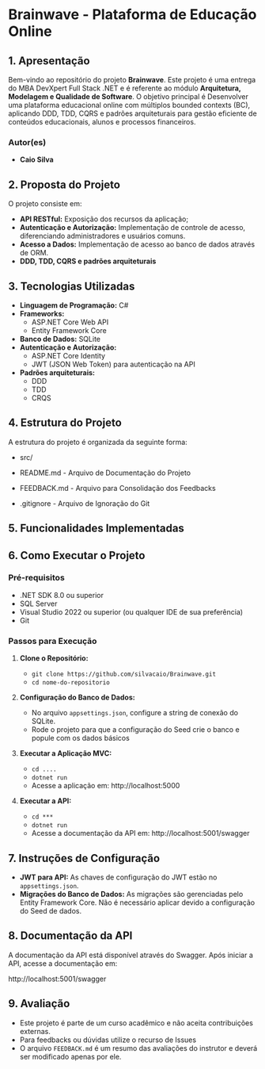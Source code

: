 # **Brainwave - Plataforma de Educação Online**

## **1. Apresentação**

Bem-vindo ao repositório do projeto **Brainwave**. Este projeto é uma entrega do MBA DevXpert Full Stack .NET e é referente ao módulo **Arquitetura, Modelagem e Qualidade de Software**.
O objetivo principal é Desenvolver uma plataforma educacional online com múltiplos bounded contexts (BC), aplicando DDD, TDD, CQRS e padrões arquiteturais para gestão eficiente de conteúdos educacionais, alunos e processos financeiros.

### **Autor(es)**
- **Caio Silva**

## **2. Proposta do Projeto**

O projeto consiste em:

- **API RESTful:** Exposição dos recursos da aplicação;
- **Autenticação e Autorização:** Implementação de controle de acesso, diferenciando administradores e usuários comuns.
- **Acesso a Dados:** Implementação de acesso ao banco de dados através de ORM.
- **DDD, TDD, CQRS e padrões arquiteturais** 

## **3. Tecnologias Utilizadas**

- **Linguagem de Programação:** C#
- **Frameworks:**
  - ASP.NET Core Web API
  - Entity Framework Core
- **Banco de Dados:** SQLite
- **Autenticação e Autorização:**
  - ASP.NET Core Identity
  - JWT (JSON Web Token) para autenticação na API
- **Padrões arquiteturais:**
  - DDD
  - TDD
  - CRQS


## **4. Estrutura do Projeto**

A estrutura do projeto é organizada da seguinte forma:

- src/

- README.md - Arquivo de Documentação do Projeto
- FEEDBACK.md - Arquivo para Consolidação dos Feedbacks
- .gitignore - Arquivo de Ignoração do Git

## **5. Funcionalidades Implementadas**


## **6. Como Executar o Projeto**

### **Pré-requisitos**

- .NET SDK 8.0 ou superior
- SQL Server
- Visual Studio 2022 ou superior (ou qualquer IDE de sua preferência)
- Git

### **Passos para Execução**

1. **Clone o Repositório:**
   - `git clone https://github.com/silvacaio/Brainwave.git`
   - `cd nome-do-repositorio`

2. **Configuração do Banco de Dados:**
   - No arquivo `appsettings.json`, configure a string de conexão do SQLite.
   - Rode o projeto para que a configuração do Seed crie o banco e popule com os dados básicos

3. **Executar a Aplicação MVC:**
   - `cd ....`
   - `dotnet run`
   - Acesse a aplicação em: http://localhost:5000

4. **Executar a API:**
   - `cd ***`
   - `dotnet run`
   - Acesse a documentação da API em: http://localhost:5001/swagger

## **7. Instruções de Configuração**

- **JWT para API:** As chaves de configuração do JWT estão no `appsettings.json`.
- **Migrações do Banco de Dados:** As migrações são gerenciadas pelo Entity Framework Core. Não é necessário aplicar devido a configuração do Seed de dados.

## **8. Documentação da API**

A documentação da API está disponível através do Swagger. Após iniciar a API, acesse a documentação em:

http://localhost:5001/swagger

## **9. Avaliação**

- Este projeto é parte de um curso acadêmico e não aceita contribuições externas. 
- Para feedbacks ou dúvidas utilize o recurso de Issues
- O arquivo `FEEDBACK.md` é um resumo das avaliações do instrutor e deverá ser modificado apenas por ele.
